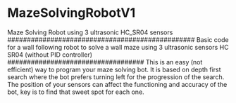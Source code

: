 # MazeSolvingRobotV1
Maze Solving Robot using 3 ultrasonic HC_SR04 sensors
################################################
Basic code for a wall following robot to solve a wall maze using 3 ultrasonic sensors HC SR04 (without PID controller)
###################################
This is an easy (not efficient) way to program your maze solving bot. It is based on depth first search where the bot prefers turning left for the progression of the search.  
The position of your sensors can affect the functioning and accuracy of the bot, key is to find that sweet spot for each one.
